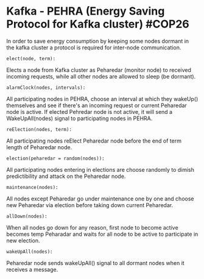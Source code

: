 # Kafka - PEHRA (Energy Saving Protocol for Kafka cluster)  #COP26

In order to save energy consumption by keeping some nodes dormant in the kafka cluster a protocol is required for inter-node communication.


```elect(node, term):```

Elects a node from Kafka cluster as Peharedar (monitor node) to received incoming requests, while all other nodes are allowed to sleep (be dormant).


```alarmClock(nodes, intervals):```

All participating nodes in PEHRA, choose an interval at which they wakeUp() themselves  and see if there's an incoming request or current Peharedar node is active. If elected Pehredar node is not active, it will send a WakeUpAll(nodes) signal to participating nodes in PEHRA.


```reElection(nodes, term):```

All participating nodes reElect Peharedar node before the end of term length of Peharedar node.


```election(peharedar = random(nodes)):```

All participating nodes entering in elections are choose randomly to dimish predictibility and attack on the Peharedar node.


```maintenance(nodes):```

All nodes except Peharedar go under maintenance one by one and choose new Peharedar via election before taking down current Peharedar.


```allDown(nodes):```

When all nodes go down for any reason, first node to become active becomes temp Peharadar and waits for all node to be active to participate in new election.


```wakeUpAll(nodes):```

Peharedar node sends wakeUpAll() signal to all dormant nodes when it receives a message.










